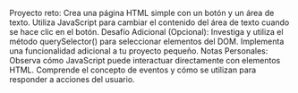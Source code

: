 Proyecto reto:
Crea una página HTML simple con un botón y un área de texto. Utiliza JavaScript para cambiar el contenido del área de texto cuando se hace clic en el botón.
Desafío Adicional (Opcional):
Investiga y utiliza el método querySelector() para seleccionar elementos del DOM. Implementa una funcionalidad adicional a tu proyecto pequeño.
Notas Personales:
Observa cómo JavaScript puede interactuar directamente con elementos HTML.
Comprende el concepto de eventos y cómo se utilizan para responder a acciones del usuario.